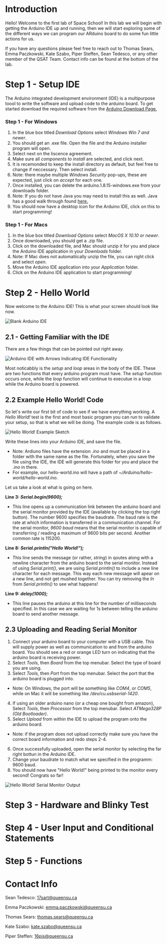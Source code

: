 # Introduction

Hello! Welcome to the first lab of Space School! In this lab we will begin with getting the Arduino IDE up and running, then we will start exploring some of the different ways we can program our ARduino board to do some fun little actions for us. 

If you have any questions please feel free to reach out to Thomas Sears, Emma Paczkowski, Kate Szabo, Piper Steffen, Sean Tedesco, or any other member of the QSAT Team. Contact info can be found at the bottom of the lab. 


# Step 1 - Setup IDE
The Arduino integrated development environment (IDE) is a multipurpose toool to write the software and upload code to the arduino board. To get started download the required software from the [Arduino Download Page.](https://www.arduino.cc/en/software)

### Step 1 - For Windows
1. In the blue box titled *Download Options* select *Windows Win 7 and newer*. 
2. You should get an .exe file. Open the file and the Arduino installer program will open. 
3. Select next on the liscence agreement. 
4. Make sure all *components to install* are selected, and click next. 
4. It is recemonded to keep the install directory as default, but feel free to change if neccessary. Then select install. 
6. Note: there maybe multiple *Windows Security* pop-ups, these are expected, just click on *accept* for each one. 
7. Once installed, you can delete the arduino.1.8.15-windows.exe from your downloads folder. 
8. Note: If you do not have Java you may need to install this as well. Java has a good walk through found [here.](https://java.com/en/download/help/download_options.html#windows)
9. You should now have a desktop icon for the Arduino IDE, click on this to start programming! 

### Step 1 - For Macs 
1. In the blue box titled *Download Options* select *MacOS X 10.10 or newer*. 
2. Once downloaded, you should get a .zip file. 
3. Click on the downloaded file, and Mac should unzip it for you and place the Arduino IDE application in your *Downloads* folder. 
4. Note: If Mac does not automatiically unzip the file, you can right click and select *open*. 
5. Move the Arduino IDE application into your *Application* folder. 
6. Click on the Arduino IDE application to start programming! 

# Step 2 - Hello World 
Now welcome to the Arduino IDE! This is what your screen should look like now.

![Blank Arduino IDE](https://github.com/queens-satellite-team/Space-School/blob/1e01387ff4d3da24ef29785931619ad8ce6db5c4/images/blank-arduino-ide.png?raw=true)

## 2.1 - Getting Familiar with the IDE
There are a few things that can be pointed out right away. 

![Arduino IDE with Arrows Indicating IDE Functionality](https://github.com/queens-satellite-team/Space-School/blob/1e01387ff4d3da24ef29785931619ad8ce6db5c4/images/ide-with-arrows.png?raw=true)

Most noticabbly is the *setup* and *loop* areas in the body of the IDE. These are two functions that every arduino program must have. The *setup* function occurs once, while the *loop* function will continue to executue in a loop while the Arduino board is powered. 

## 2.2 Example Hello World! Code

So let's write our first bit of code to see if we have everything working. A *Hello World!* test is the first and most basic program you can run to validate your setup, so that is what we will be doing. The example code is as follows. 

![Hello World! Example Sketch](https://github.com/queens-satellite-team/Space-School/blob/5da6fc5b4ef3739f320422ec64ccfdf60c2cb7a6/images/hello-world-example.png?raw=true)

Write these lines into your Arduino IDE, and save the file. 
- Note: Ardiuno files have the extension *.ino* and must be placed in a folder with the same name as the file. Fortunately, when you save the file using the IDE, the IDE will generate this folder for you and place the *.ino* in there.
- For example, our hello-world.ino will have a path of *~/Arduino/hello-world/hello-world.ino*. 

Let us take a look at what is going on here.

__Line 3: *Serial.begin(9600);*__
- This line opens up a communication link between the arduino board and the serial monitor provided by the IDE (available by clicking the top right button). The number 9600 specifies the baudrate. The baud rate is the rate at which information is transferred in a communication channel. For the serial monitor, *9600 baud* means that the serial monitor is capable of transferring / reading a maximum of 9600 bits per second. Another common rate is 115200. 

__Line 8: *Serial.println("Hello World!");*__
- This line sends the message (or rather, *string*) in qoutes along with a newline character from the arduino board to the serial monitor. Instead of using *Serial.print()*, we are using *Serial.println()* to include a new line character for each message. This way each new message will apear on a new line, and not get mushed together. You can try removing the *ln* from *Serial.println()* to see what happens! 

__Line 9: *delay(1000);*__
- This line pauses the arduino at this line for the number of milliseconds specified. In this case we are waiting for 1s between telling the arduino board to send another message. 

## 2.3 Uploading and Reading Serial Monitor 
1. Connect your arduino board to your computer with a USB cable. This will supply power as well as communication to and from the arduino board. You should see a red or orange LED turn on indicating that the arduino board is receiving power. 
2. Select *Tools*, then *Board* from the top menubar. Select the type of board you are using. 
3. Select *Tools*, then *Port* from the top menubar. Select the port that the arduino board is plugged into. 
- Note: On Windows, the port will be something like *COM4*, or *COM5*, while on Mac it will be something like */dev/cu.usbserial-1420*. 
4. If using an older arduino nano (or a cheap one bought from amazon), Select *Tools*, then *Processor* from the top menubar. Select *ATMega328P (Old Bootloader)*. 
5. Select *Upload* from within the IDE to upload the program onto the arduino board. 
- Note: if the program does not upload correctly make sure you have the correct board information and redo steps 2-4. 
6. Once successfully uploaded, open the serial monitor by selecting the far right bottun in the Arduino IDE.  
7. Change your baudrate to match what we specified in the programm: 9600 baud. 
8. You should now have "Hello World!" being printed to the monitor every second! Congrats so far! 

![Hello World! Serial Monitor Output](https://github.com/queens-satellite-team/Space-School/blob/70acc73a802000d13ea7bd14e14754109967e10e/images/hello-world-serial-monitor.png?raw=true)

# Step 3 - Hardware and Blinky Test 

# Step 4 - User Input and Conditional Statements 

# Step 5 - Functions 

# Contact Info 

Sean Tedesco: 17sart@queensu.ca

Emma Paczkowski: emma.paczkowski@queensu.ca

Thomas Sears: thomas.sears@queensu.ca

Kate Szabo: kate.szabo@queensu.ca

Piper Steffen: 16pis@queensu.ca
